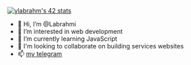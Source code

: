 [![ylabrahm's 42 stats](https://badge42.vercel.app/api/v2/cl9oekxzi00450gmdu1hi2rb2/stats?cursusId=21&coalitionId=piscine)](https://github.com/JaeSeoKim/badge42)

- 👋 Hi, I’m @Labrahmi
- 👀 I’m interested in web development
- 🌱 I’m currently learning JavaScript
- 💞️ I'm looking to collaborate on building services websites
- 📫 <a href="https://t.me/youssef_io">my telegram</a>

<!---
Labrahmi/Labrahmi is a ✨ special ✨ repository because its `README.md` (this file) appears on your GitHub profile.
You can click the Preview link to take a look at your changes.
--->
